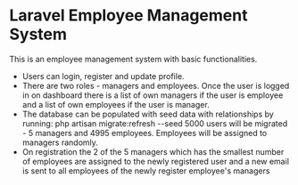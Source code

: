# Laravel Employee Management System
This is an employee management system with basic functionalities. 
- Users can login, register and update profile.
- There are two roles - managers and employees. Once the user is logged in on dashboard 
there is a list of own managers if the user is employee and a list of own 
employees if the user is manager.  
- The database can be populated with seed data with relationships by running: 
    php artisan migrate:refresh --seed
5000 users will be migrated - 5 managers and 4995 employees. 
Employees will be assigned to managers randomly.
- On registration the 2 of the 5 managers which has the smallest number of employees are assigned 
to the newly registered user and a new email is sent to all employees of the newly register 
employee's managers 
